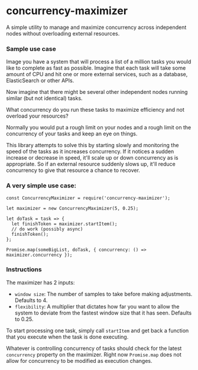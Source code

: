 # concurrency-maximizer

A simple utility to manage and maximize concurrency across independent nodes without overloading external resources.

### Sample use case

Image you have a system that will process a list of a million tasks you would like to complete as fast as possible.  Imagine that each task will take some amount of CPU and hit one or more external services, such as a database, ElasticSearch or other APIs.

Now imagine that there might be several other independent nodes running similar (but not identical) tasks.

What concurrency do you run these tasks to maximize efficiency and not overload your resources?

Normally you would put a rough limit on your nodes and a rough limit on the concurrency of your tasks and keep an eye on things.  

This library attempts to solve this by starting slowly and monitoring the speed of the tasks as it increases concurrency.  If it notices a sudden increase or decrease in speed, it'll scale up or down concurrency as is appropriate.  So if an external resource suddenly slows up, it'll reduce concurrency to give that resource a chance to recover.


### A very simple use case:

```
const ConcurrencyMaximizer = require('concurrency-maximizer');

let maximizer = new ConcurrencyMaximizer(5, 0.25);

let doTask = task => {
  let finishToken = maximizer.startItem();
  // do work (possibly async)
  finishToken();
};

Promise.map(someBigList, doTask, { concurrency: () => maximizer.concurrency });
```

### Instructions

The maximizer has 2 inputs:
* `window size`: The number of samples to take before making adjustments.  Defaults to 4.
* `flexibility`: A multiplier that dictates how far you want to allow the system to deviate from the fastest window size that it has seen.  Defaults to 0.25.

To start processing one task, simply call `startItem` and get back a function that you execute when the task is done executing.  

Whatever is controlling concurrency of tasks should check for the latest `concurrency` property on the maximizer.  Right now `Promise.map` does not allow for concurrency to be modified as execution changes.

